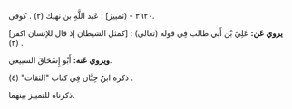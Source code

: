٣٦٢٠ - (تمييز] : عَبد اللَّهِ بن نهيك (٢) . كوفى.

**يروي عَن:** عَلِيّ بْن أَبي طالب فِي قوله (تعالى) : [كمثل الشيطان إذ قال للإنسان اكفر] (٣) .

**ويروي عَنه:** أَبُو إِسْحَاقَ السبيعي.

ذكره ابنُ حِبَّان فِي كتاب "الثقات" (٤) .

ذكرناه للتمييز بينهما.